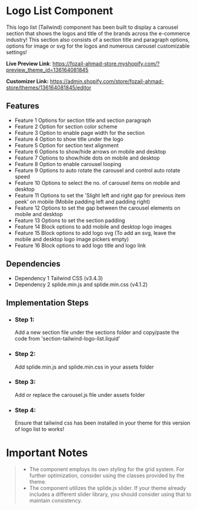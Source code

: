 # Logo List Component

This logo list (Tailwind) component has been built to display a carousel section that shows the logos and title of the brands across the e-commerce industry! This section also consists of a section title and paragraph options, options for image or svg for the logos and numerous carousel customizable settings! 

**Live Preview Link**: https://fozail-ahmad-store.myshopify.com/?preview_theme_id=136164081845

**Customizer Link:** https://admin.shopify.com/store/fozail-ahmad-store/themes/136164081845/editor

## Features

 - Feature 1 Options for section title and section paragraph
 - Feature 2 Option for section color scheme
 - Feature 3 Option to enable page width for the section
 - Feature 4 Option to show title under the logo 
 - Feature 5 Option for section text alignment
 - Feature 6 Options to show/hide arrows on mobile and desktop
 - Feature 7 Options to show/hide dots on mobile and desktop
 - Feature 8 Option to enable carousel looping
 - Feature 9 Options to auto rotate the carousel and control auto rotate speed
 - Feature 10 Options to select the no. of carousel items on mobile and desktop
 - Feature 11 Options to set the 'Slight left and right gap for previous item peek' on mobile (Mobile padding left and padding right)
 - Feature 12 Options to set the gap between the carousel elements on mobile and desktop
 - Feature 13 Options to set the section padding
 - Feature 14 Block options to add mobile and desktop logo images
 - Feature 15 Block options to add logo svg (To add an svg, leave the mobile and desktop logo image pickers empty)
 - Feature 16 Block options to add logo title and logo link

## Dependencies

 - Dependency 1 Tailwind CSS (v3.4.3)
 - Dependency 2 splide.min.js and splide.min.css (v4.1.2)

## Implementation Steps

 - ### Step 1: 
   Add a new section file under the sections folder and copy/paste the code from 'section-tailwind-logo-list.liquid'
   
  - ### Step 2:
    Add splide.min.js and splide.min.css in your assets folder
    
 - ### Step 3:
    Add or replace the carousel.js file under assets folder
   
 - ### Step 4:
    Ensure that tailwind css has been installed in your theme for this version of logo list to works!

# Important Notes

>  - The component employs its own styling for the grid system. For further optimization, consider using the classes provided by the
> theme.
>  - The component utilizes the splide.js slider. If your theme already includes a different slider library, you should consider using that to
> maintain consistency.
